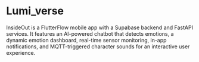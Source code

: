 # Lumi_verse
InsideOut is a FlutterFlow mobile app with a Supabase backend and FastAPI services. It features an AI-powered chatbot that detects emotions, a dynamic emotion dashboard, real-time sensor monitoring, in-app notifications, and MQTT-triggered character sounds for an interactive user experience.
